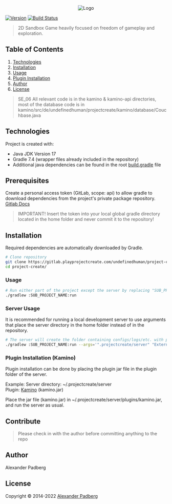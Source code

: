<div style="text-align:center"><img src="https://playprojectcreate.com/ProjectCreate-Logo.png"  alt="Logo"/></div>

[![Version](https://img.shields.io/badge/version-0.0.0-blue.svg?style=for-the-badge&logo=version)]()
[![Build Status](https://img.shields.io/badge/build-success-brightgreen?style=for-the-badge&logo=jenkins)](http://jenkins.playprojectcreate.com/job/project-create/)

> 2D Sandbox Game heavily focused on freedom of gameplay and exploration.

## Table of Contents
1. [Technologies](#technologies)
2. [Installation](#Installation)
3. [Usage](#usage)
4. [Plugin Installation](#plugin-installation-kamino)
5. [Author](#author)
6. [License](#license)

> SE_06 All relevant code is in the kamino & kamino-api directories, most of the database code is in kamino/src/de/undefinedhuman/projectcreate/kamino/database/Couchbase.java

## Technologies
Project is created with:
* Java JDK Version 17
* Gradle 7.4 (wrapper files already included in the repository)
* Additional java dependencies can be found in the root [build.gradle](https://gitlab.playprojectcreate.com/undefinedhuman/project-create/-/blob/main/build.gradle) file

## Prerequisites

Create a personal access token (GitLab, scope: api) to allow gradle to download dependencies from the project's private package repository.
[Gitlab Docs](https://docs.gitlab.com/ee/user/packages/maven_repository/#authenticate-with-a-personal-access-token-in-gradle)

> IMPORTANT! Insert the token into your local global gradle directory located in the home folder and never commit it to the repository!

## Installation
Required dependencies are automatically downloaded by Gradle. 

```sh
# Clone repository
git clone https://gitlab.playprojectcreate.com/undefinedhuman/project-create.git
cd project-create/
```

### Usage
```sh
# Run either part of the project except the server by replacing "SUB_PROJECT_NAME" with either "game", "editor", "updater" or "launcher" to launch the specific sub project
./gradlew :SUB_PROJECT_NAME:run
```

### Server Usage
It is recommended for running a local development server to use arguments that place the server directory in the home folder instead of in the repository.

```sh
# The server will create the folder containing configs/logs/etc. with path ~/.projectcreate/server and set the log level to debug
./gradlew :SUB_PROJECT_NAME:run --args='".projectcreate/server" "External" "debug"'
```

### Plugin Installation (Kamino)
Plugin installation can be done by placing the plugin jar file in the plugin folder of the server.

Example: 
Server directory: ~/.projectcreate/server \
Plugin: [Kamino](https://gitlab.playprojectcreate.com/undefinedhuman/project-create/-/package_files/309/download) (kamino.jar)

Place the jar file (kamino.jar) in ~/.projectcreate/server/plugins/kamino.jar, and run the server as usual.

## Contribute

> Please check in with the author before committing anything to the repo

## Author 

Alexander Padberg <undefinedhuman>

## License

Copyright © 2014-2022 [Alexander Padberg](https://playprojectcreate.com)
